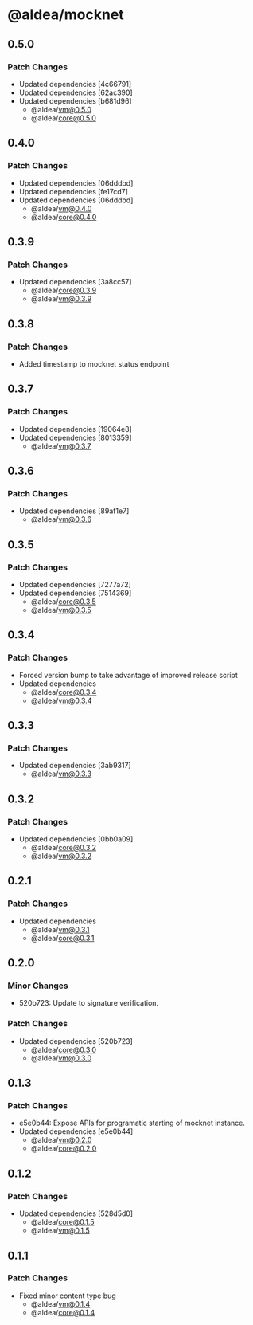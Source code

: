 # @aldea/mocknet

## 0.5.0

### Patch Changes

- Updated dependencies [4c66791]
- Updated dependencies [62ac390]
- Updated dependencies [b681d96]
  - @aldea/vm@0.5.0
  - @aldea/core@0.5.0

## 0.4.0

### Patch Changes

- Updated dependencies [06dddbd]
- Updated dependencies [fe17cd7]
- Updated dependencies [06dddbd]
  - @aldea/vm@0.4.0
  - @aldea/core@0.4.0

## 0.3.9

### Patch Changes

- Updated dependencies [3a8cc57]
  - @aldea/core@0.3.9
  - @aldea/vm@0.3.9

## 0.3.8

### Patch Changes

- Added timestamp to mocknet status endpoint

## 0.3.7

### Patch Changes

- Updated dependencies [19064e8]
- Updated dependencies [8013359]
  - @aldea/vm@0.3.7

## 0.3.6

### Patch Changes

- Updated dependencies [89af1e7]
  - @aldea/vm@0.3.6

## 0.3.5

### Patch Changes

- Updated dependencies [7277a72]
- Updated dependencies [7514369]
  - @aldea/core@0.3.5
  - @aldea/vm@0.3.5

## 0.3.4

### Patch Changes

- Forced version bump to take advantage of improved release script
- Updated dependencies
  - @aldea/core@0.3.4
  - @aldea/vm@0.3.4

## 0.3.3

### Patch Changes

- Updated dependencies [3ab9317]
  - @aldea/vm@0.3.3

## 0.3.2

### Patch Changes

- Updated dependencies [0bb0a09]
  - @aldea/core@0.3.2
  - @aldea/vm@0.3.2

## 0.2.1

### Patch Changes

- Updated dependencies
  - @aldea/vm@0.3.1
  - @aldea/core@0.3.1

## 0.2.0

### Minor Changes

- 520b723: Update to signature verification.

### Patch Changes

- Updated dependencies [520b723]
  - @aldea/core@0.3.0
  - @aldea/vm@0.3.0

## 0.1.3

### Patch Changes

- e5e0b44: Expose APIs for programatic starting of mocknet instance.
- Updated dependencies [e5e0b44]
  - @aldea/vm@0.2.0
  - @aldea/core@0.2.0

## 0.1.2

### Patch Changes

- Updated dependencies [528d5d0]
  - @aldea/core@0.1.5
  - @aldea/vm@0.1.5

## 0.1.1

### Patch Changes

- Fixed minor content type bug
  - @aldea/vm@0.1.4
  - @aldea/core@0.1.4
